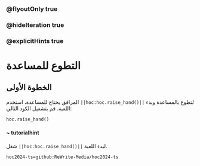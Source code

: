 ### @flyoutOnly true
### @hideIteration true
### @explicitHints true

# التطوع للمساعدة

## الخطوة الأولى
المرافق يحتاج للمساعدة، استخدم ``||hoc:hoc.raise_hand()||`` لتطوع بالمساعدة وبدء اللعبة. قم بتشغيل الكود التالي:
```python
hoc.raise_hand()
```

#### ~ tutorialhint
شغل ``||hoc:hoc.raise_hand()||`` لبدء اللعبة.




```package
hoc2024-ts=github:ReWrite-Media/hoc2024-ts
```